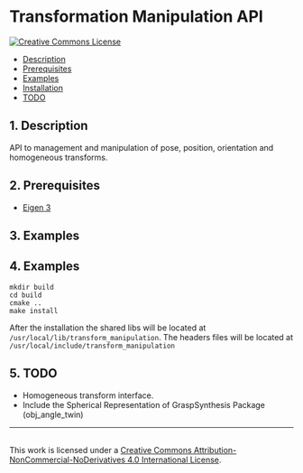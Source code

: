 # Transformation Manipulation API

<a rel="license" href="http://creativecommons.org/licenses/by-nc-nd/4.0/"><img alt="Creative Commons License" style="border-width:0" src="https://i.creativecommons.org/l/by-nc-nd/4.0/88x31.png" />

* [Description](#Description)
* [Prerequisites](#Prerequisites)
* [Examples](#Example)
* [Installation](#Installation)
* [TODO](#Todo)

## <a name="Description"></a>1. Description

API to management and manipulation of pose, position, orientation and homogeneous transforms.

## <a name="Prerequisites"></a>2. Prerequisites

* [Eigen 3](https://eigen.tuxfamily.org/dox/)

## <a name="Example"></a>3. Examples


## <a name="Installation"></a>4. Examples
```
mkdir build
cd build
cmake ..
make install
```

After the installation the shared libs will be located at ```/usr/local/lib/transform_manipulation```. The headers files will be located at ```/usr/local/include/transform_manipulation```

## <a name="TODO"></a>5. TODO
- Homogeneous transform interface.
- Include the Spherical Representation of GraspSynthesis Package (obj_angle_twin)
-----------------------------------------------------------------------------------------------------------------------------------------------------------------------------------------------------
<br />This work is licensed under a <a rel="license" href="http://creativecommons.org/licenses/by-nc-nd/4.0/">Creative Commons Attribution-NonCommercial-NoDerivatives 4.0 International License</a>.
